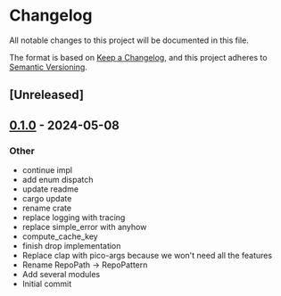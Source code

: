 # Changelog
All notable changes to this project will be documented in this file.

The format is based on [Keep a Changelog](https://keepachangelog.com/en/1.0.0/),
and this project adheres to [Semantic Versioning](https://semver.org/spec/v2.0.0.html).

## [Unreleased]

## [0.1.0](https://github.com/cilki/wsx/releases/tag/v0.1.0) - 2024-05-08

### Other
- continue impl
- add enum dispatch
- update readme
- cargo update
- rename crate
- replace logging with tracing
- replace simple_error with anyhow
- compute_cache_key
- finish drop implementation
- Replace clap with pico-args because we won't need all the features
- Rename RepoPath -> RepoPattern
- Add several modules
- Initial commit
